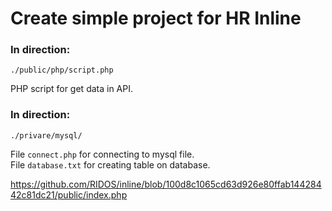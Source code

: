 # Create simple project for HR Inline

### In direction:
```<?php
./public/php/script.php
```
PHP script for get data in API.

### In direction:
```<injectablephp
./privare/mysql/
```

File ```connect.php``` for connecting to mysql file.\
File ```database.txt``` for creating table on database.

https://github.com/RIDOS/inline/blob/100d8c1065cd63d926e80ffab14428442c81dc21/public/index.php
